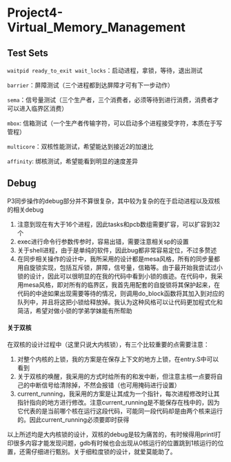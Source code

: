 
# Project4-Virtual_Memory_Management

## Test Sets

`waitpid ready_to_exit wait_locks`：启动进程，拿锁，等待，退出测试

`barrier`：屏障测试（三个进程都到达屏障才可有下一步动作）

`sema`：信号量测试（三个生产者，三个消费者，必须等待到进行消费，消费者才可以进入临界区消费）

`mbox`:  信箱测试（一个生产者传输字符，可以启动多个进程接受字符，本质在于写管程）

`multicore`：双核性能测试，希望能达到接近2的加速比

`affinity`:  绑核测试，希望能看到明显的速度差异

## Debug

P3同步操作的debug部分并不算很复杂，其中较为复杂的在于启动进程以及双核的相关debug

1. 注意到现在有大于16个进程，因此tasks和pcb数组需要扩容，可以扩容到32个
2. exec进行命令行参数传参时，容易出错，需要注意相关sp的设置
3. 关于shell进程，由于是单纯的软件，因此bug都非常容易定位，不过多赘述
4. 在同步相关操作的设计中，我所采用的设计都是mesa风格，所有的同步量都用自旋锁实现，包括互斥锁，屏障，信号量，信箱等。由于最开始我尝试过小锁的设计，因此可以很明显的在我的代码中看到小锁的痕迹。在代码中，我采用mesa风格，即对所有的临界区，我首先用配套的自旋锁将其保护起来，在代码的中途如果出现需要等待的情况，则调用do_block函数将其加入到对应的队列中，并且将这把小锁给释放掉。我认为这种风格可以让代码更加程式化和简洁，希望对做小锁的学弟学妹能有所帮助

#### 关于双核

在双核的设计过程中（这里只说大内核锁），有三个比较重要的点需要注意：

1. 对整个内核的上锁，我的方案是在保存上下文的地方上锁，在entry.S中可以看到
2. 关于双核的唤醒，我采用的方式时给所有的和发中断，但注意主核一点要将自己的中断信号给清除掉，不然会报错（也可用掩码进行设置）
3. current_running，我采用的方案是让其成为一个指针，每次进程修改时让其指针指向的地方进行修改。注意current_running是不能保存在栈中的，因为它代表的是当前哪个核在运行这段代码，可能同一段代码却是由两个核来运行的。因此current_running必须要即时获得

以上所述均是大内核锁的设计，双核的debug是较为痛苦的，有时候得用printl打印很多内容才能发现问题，gdb有时候也会出现从0核运行的位置跳到1核运行的位置，还需仔细进行甄别。关于细粒度锁的设计，就爱莫能助了。

